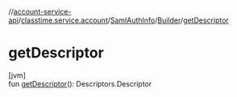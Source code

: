 //[account-service-api](../../../../index.md)/[classtime.service.account](../../index.md)/[SamlAuthInfo](../index.md)/[Builder](index.md)/[getDescriptor](get-descriptor.md)

# getDescriptor

[jvm]\
fun [getDescriptor](get-descriptor.md)(): Descriptors.Descriptor
